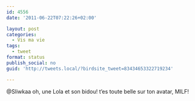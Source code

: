 ```yaml
---
id: 4556
date: '2011-06-22T07:22:26+02:00'

layout: post
categories:
  - Vis ma vie
tags:
  - tweet
format: status
publish_social: no
guid: 'http://tweets.local/?birdsite_tweet=83434653322719234'

---
```


@Sliwkaa oh, une Lola et son bidou! t’es toute belle sur ton avatar, MILF!